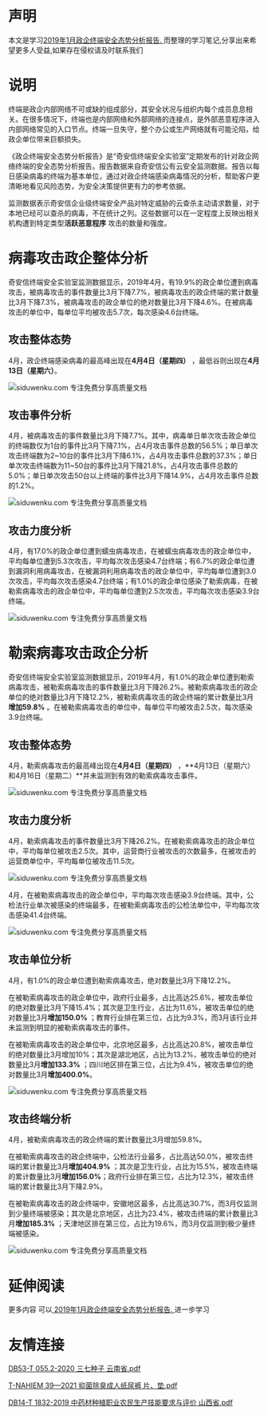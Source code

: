 # 声明 
本文是学习[2019年1月政企终端安全态势分析报告. ](https://siduwenku.com/view/55037?f=new_2023)而整理的学习笔记,分享出来希望更多人受益,如果存在侵权请及时联系我们
# 说明  
  
终端是政企内部网络不可或缺的组成部分，其安全状况与组织内每个成员息息相关。在很多情况下，终端也是内部网络和外部网络的连接点，是外部恶意程序进入内部网络常见的入口节点。终端一旦失守，整个办公或生产网络就有可能沦陷，给政企单位带来巨额损失。  
  
《政企终端安全态势分析报告》是“奇安信终端安全实验室”定期发布的针对政企网络终端的安全态势分析报告。报告数据来自奇安信公有云安全监测数据。报告以每日感染病毒的终端为基本单位，通过对政企终端感染病毒情况的分析，帮助客户更清晰地看见风险态势，为安全决策提供更有力的参考依据。  
  
监测数据表示奇安信企业级终端安全产品对特定威胁的云查杀主动请求数量，对于本地已经可以查杀的病毒，不在统计之列。这些数据可以在一定程度上反映出相关机构遭到特定类型**活跃恶意程序** 攻击的数量和强度。  
  
# 病毒攻击政企整体分析  
  
奇安信终端安全实验室监测数据显示，2019年4月，有19.9%的政企单位遭到病毒攻击，被病毒攻击的事件数量比3月下降7.7%，被病毒攻击的政企终端的累计数量比3月下降7.3%，被病毒攻击的政企单位的绝对数量比3月下降4.6%。在被病毒攻击的单位中，每单位平均被攻击5.7次，每次感染4.6台终端。  
  
## 攻击整体态势  
  
4月，政企终端感染病毒的最高峰出现在**4月4日（星期四）** ，最低谷则出现在**4月13日（星期六）**。  
  
![siduwenku.com 专注免费分享高质量文档](http://public.host.github5.com/media/29fcb13b81ec4be62ab3b4ca0bcf0359.PNG)  
  
## 攻击事件分析  
  
4月，被病毒攻击的事件数量比3月下降7.7%。其中，病毒单日单次攻击政企单位的终端数仅为1台的事件比3月下降7.1%，占4月攻击事件总数的56.5%；单日单次攻击终端数为2\~10台的事件比3月下降6.1%，占4月攻击事件总数的37.3%；单日单次攻击终端数为11\~50台的事件比3月下降21.8%，占4月攻击事件总数的5.0%；单日单次攻击50台以上终端的事件比3月下降14.9%，占4月攻击事件总数的1.2%。  
  
![siduwenku.com 专注免费分享高质量文档](http://public.host.github5.com/media/fbda2c0d8eabcc70bf9eaf98744e2077.PNG)  
  
## 攻击力度分析  
  
4月，有17.0%的政企单位遭到蠕虫病毒攻击，在被蠕虫病毒攻击的政企单位中，平均每单位遭到5.3次攻击，平均每次攻击感染4.7台终端；有6.7%的政企单位遭到漏洞利用病毒攻击，在被漏洞利用病毒攻击的政企单位中，平均每单位遭到3.0次攻击，平均每次攻击感染4.7台终端；有1.0%的政企单位感染了勒索病毒，在被勒索病毒攻击的政企单位中，平均每单位遭到2.5次攻击，平均每次攻击感染3.9台终端。  
  
![siduwenku.com 专注免费分享高质量文档](http://public.host.github5.com/media/fba09309384d4a69b5059e51b2775549.PNG)  
  
  
  
# 勒索病毒攻击政企分析  
  
奇安信终端安全实验室监测数据显示，2019年4月，有1.0%的政企单位遭到勒索病毒攻击，被勒索病毒攻击的事件数量比3月下降26.2%。被勒索病毒攻击的政企单位的绝对数量比3月下降12.2%，被勒索病毒攻击的政企终端的累计数量比3月**增加59.8%** 。在被勒索病毒攻击的单位中，每单位平均被攻击2.5次，每次感染3.9台终端。  
  
## 攻击整体态势  
  
4月，勒索病毒攻击的最高峰出现在**4月4日（星期四）** ，**4月13日（星期六）和4月16日（星期二）**并未监测到有效的勒索病毒攻击事件。  
  
![siduwenku.com 专注免费分享高质量文档](http://public.host.github5.com/media/efcd464145e2f85a703c0fe7a136353c.PNG)  
  
## 攻击力度分析  
  
4月，勒索病毒攻击的事件数量比3月下降26.2%。在被勒索病毒攻击的政企单位中，平均每单位被攻击2.5次。其中，运营商行业被攻击的次数最多，在被攻击的运营商单位中，平均每单位被攻击11.5次。  
  
![siduwenku.com 专注免费分享高质量文档](http://public.host.github5.com/media/b26c4ba74e70e950943df0ca60529a93.PNG)  
  
4月，在被勒索病毒攻击的政企单位中，平均每次攻击感染3.9台终端。其中，公检法行业单次被感染的终端最多，在被勒索病毒攻击的公检法单位中，平均每次攻击感染41.4台终端。  
  
![siduwenku.com 专注免费分享高质量文档](http://public.host.github5.com/media/89062ab38596930565ddf9b920313473.PNG)  
  
## 攻击单位分析  
  
4月，有1.0%的政企单位遭到勒索病毒攻击，绝对数量比3月下降12.2%。  
  
在被勒索病毒攻击的政企单位中，政府行业最多，占比高达25.6%，被攻击单位的绝对数量比3月下降15.4%；其次是卫生行业，占比为11.6%，被攻击单位的绝对数量比3月**增加150.0%** ；教育行业排在第三位，占比为9.3%，而3月该行业并未监测到明显的被勒索病毒攻击的事件。  
  
在被勒索病毒攻击的政企单位中，北京地区最多，占比高达20.8%，被攻击单位的绝对数量比3月增加10%；其次是湖北地区，占比为13.2%，被攻击单位的绝对数量比3月**增加133.3%** ；四川地区排在第三位，占比为9.4%，被攻击单位的绝对数量比3月**增加400.0%**。  
  
![siduwenku.com 专注免费分享高质量文档](http://public.host.github5.com/media/a4bb3d6361199bf9cca124a4e9912152.PNG)  
  
## 攻击终端分析  
  
4月，被勒索病毒攻击的政企终端的累计数量比3月增加59.8%。  
  
在被勒索病毒攻击的政企终端中，公检法行业最多，占比高达50.0%，被攻击终端的累计数量比3月**增加404.9%** ；其次是卫生行业，占比为15.5%，被攻击终端的累计数量比3月**增加156.0%**；政府行业排在第三位，占比为12.3%，被攻击终端的累计数量比3月下降2.9%。  
  
在被勒索病毒攻击的政企终端中，安徽地区最多，占比高达30.7%，而3月仅监测到少量终端被感染；其次是北京地区，占比为23.4%，被攻击终端的累计数量比3月**增加185.3%** ；天津地区排在第三位，占比为19.6%，而3月仅监测到极少量终端被感染。  
  
![siduwenku.com 专注免费分享高质量文档](http://public.host.github5.com/media/e4081cbd8e907046b0e30708174cc8e5.PNG)  
  

# 延伸阅读 
 更多内容 可以[ 2019年1月政企终端安全态势分析报告. ](https://siduwenku.com/view/55037?f=2023)进一步学习

# 友情连接
[DB53-T 055.2-2020 三七种子 云南省.pdf](http://github5.com/view/26012?f=new)

[T-NAHIEM 39—2021 抑菌除臭成人纸尿裤 片、垫.pdf](http://github5.com/view/62838?f=new)

[DB14-T 1832-2019 中药材种植职业农民生产技能要求与评价 山西省.pdf](http://github5.com/view/35762?f=new)
